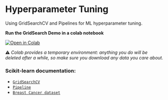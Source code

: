 # Hyperparameter Tuning
Using GridSearchCV and Pipelines for ML hyperparameter tuning.

**Run the GridSearch Demo in a colab notebook**

[![Open in Colab](https://colab.research.google.com/assets/colab-badge.svg)](https://colab.research.google.com/github/murilogustineli/hype-tuning/blob/main/gridsearch.ipynb)

⚠ _Colab provides a temporary environment: anything you do will be deleted after a while, so make sure you download any data you care about._

### Scikit-learn documentation:
* [`GridSearchCV`](https://scikit-learn.org/stable/modules/generated/sklearn.model_selection.GridSearchCV.html)
* [`Pipeline`](https://scikit-learn.org/stable/modules/generated/sklearn.pipeline.Pipeline.html)
* [`Breast Cancer dataset`](https://scikit-learn.org/stable/modules/generated/sklearn.datasets.load_breast_cancer.html)
